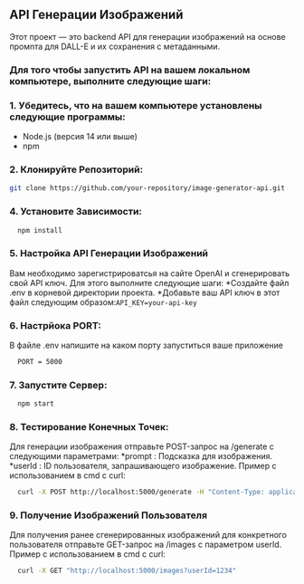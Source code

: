 ## API Генерации Изображений

Этот проект — это backend API для генерации изображений на основе промnта для DALL-E и их сохранения с метаданными.

### Для того чтобы запустить API на вашем локальном компьютере, выполните следующие шаги:

### 1. Убедитесь, что на вашем компьютере установлены следующие программы:
- Node.js (версия 14 или выше)
- npm

### 2. Клонируйте Репозиторий:
```bash
git clone https://github.com/your-repository/image-generator-api.git
```

### 4. Установите Зависимости:
  ```bash 
    npm install
  ```

### 5. Настройка API Генерации Изображений
   Вам необходимо зарегистрироватсья на сайте OpenAI и сгенерировать свой API ключ.
   Для этого выполните следующие шаги:
      *Создайте файл .env в корневой директории проекта.
      *Добавьте ваш API ключ в этот файл следующим образом:```API_KEY=your-api-key```
      
### 6. Настрйока PORT:
   В файле .env напишите на каком порту запуститься ваше приложение 
   ```bash 
     PORT = 5000
  ```

### 7. Запустите Сервер:
   ```bash 
     npm start
  ```

### 8. Тестирование Конечных Точек:
   Для генерации изображения отправьте POST-запрос на /generate с следующими параметрами:
     *prompt : Подсказка для изображения.
     *userId : ID пользователя, запрашивающего изображение.
   Пример с использованием в cmd с curl: 
   ```bash 
     curl -X POST http://localhost:5000/generate -H "Content-Type: application/json" -d "{\"prompt\": \"A beautiful sunset\", \"userId\": \"1234\"}"
  ```

### 9. Получение Изображений Пользователя 
  Для получения ранее сгенерированных изображений для конкретного пользователя отправьте GET-запрос на /images с параметром userId.
  Пример с использованием в cmd с curl:
  ```bash 
    curl -X GET "http://localhost:5000/images?userId=1234"
  ```
  
